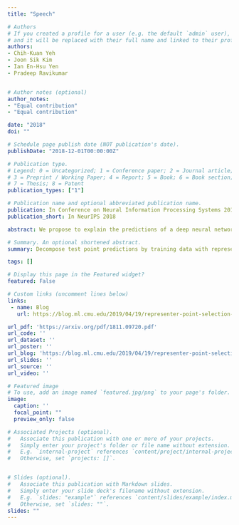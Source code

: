```yaml
---
title: "Speech"

# Authors
# If you created a profile for a user (e.g. the default `admin` user), write the username (folder name) here 
# and it will be replaced with their full name and linked to their profile.
authors:
- Chih-Kuan Yeh
- Joon Sik Kim
- Ian En-Hsu Yen
- Pradeep Ravikumar


# Author notes (optional)
author_notes:
- "Equal contribution"
- "Equal contribution"

date: "2018"
doi: ""

# Schedule page publish date (NOT publication's date).
publishDate: "2018-12-01T00:00:00Z"

# Publication type.
# Legend: 0 = Uncategorized; 1 = Conference paper; 2 = Journal article;
# 3 = Preprint / Working Paper; 4 = Report; 5 = Book; 6 = Book section;
# 7 = Thesis; 8 = Patent
publication_types: ["1"]

# Publication name and optional abbreviated publication name.
publication: In Conference on Neural Information Processing Systems 2018
publication_short: In NeurIPS 2018

abstract: We propose to explain the predictions of a deep neural network, by pointing to the set of what we call representer points in the training set, for a given test point prediction. Specifically, we show that we can decompose the pre-activation prediction of a neural network into a linear combination of activations of training points, with the weights corresponding to what we call representer values, which thus capture the importance of that training point on the learned parameters of the network. But it provides a deeper understanding of the network than simply training point influence, with positive representer values corresponding to excitatory training points, and negative values corresponding to inhibitory points, which as we show provides considerably more insight. Our method is also much more scalable, allowing for real-time feedback in a manner not feasible with influence functions.

# Summary. An optional shortened abstract.
summary: Decompose test point predictions by training data with representer theorem.

tags: []

# Display this page in the Featured widget?
featured: False

# Custom links (uncomment lines below)
links:
 - name: Blog
   url: https://blog.ml.cmu.edu/2019/04/19/representer-point-selection-explain-dnn/

url_pdf: 'https://arxiv.org/pdf/1811.09720.pdf'
url_code: ''
url_dataset: ''
url_poster: ''
url_blog: 'https://blog.ml.cmu.edu/2019/04/19/representer-point-selection-explain-dnn/'
url_slides: ''
url_source: ''
url_video: ''

# Featured image
# To use, add an image named `featured.jpg/png` to your page's folder. 
image:
  caption: ''
  focal_point: ""
  preview_only: false

# Associated Projects (optional).
#   Associate this publication with one or more of your projects.
#   Simply enter your project's folder or file name without extension.
#   E.g. `internal-project` references `content/project/internal-project/index.md`.
#   Otherwise, set `projects: []`.


# Slides (optional).
#   Associate this publication with Markdown slides.
#   Simply enter your slide deck's filename without extension.
#   E.g. `slides: "example"` references `content/slides/example/index.md`.
#   Otherwise, set `slides: ""`.
slides: ""
---
```

